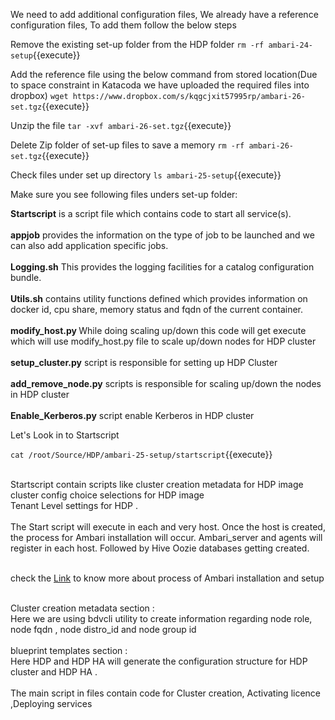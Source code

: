 We need to add additional configuration files, We already have a reference configuration files, To add them follow the below steps

Remove the existing set-up folder from the HDP folder
`rm -rf ambari-24-setup`{{execute}}

Add the reference file using the below command from stored location(Due to space constraint in Katacoda we have uploaded the required files into dropbox)
`wget https://www.dropbox.com/s/kqgcjxit57995rp/ambari-26-set.tgz`{{execute}} 

Unzip the file
`tar -xvf ambari-26-set.tgz`{{execute}}

Delete Zip folder of set-up files to save a memory
`rm -rf ambari-26-set.tgz`{{execute}}

Check files under set up directory
`ls ambari-25-setup`{{execute}}

Make sure you see following files unders set-up folder:<br>

<b>Startscript</b> is a script file which contains code to start all service(s).<br>
<br><b>appjob</b> provides the information on the type of job to be launched and we can also add application specific jobs.<br>
<br><b>Logging.sh</b> This provides the logging facilities for a catalog configuration bundle.<br> 
<br><b>Utils.sh</b> contains utility functions defined which provides information on docker id, cpu share, memory status and fqdn of the current container.<br>
<br>
<b>modify_host.py </b>While doing scaling up/down this code will get execute which will use modify_host.py file to scale up/down nodes for HDP cluster<br>
<br>
<b>setup_cluster.py</b> script is responsible for setting up HDP Cluster <br>
<br><b>add_remove_node.py</b>  scripts is responsible for scaling up/down the nodes in HDP cluster<br>
<br><b>Enable_Kerberos.py</b> script enable Kerberos in HDP cluster<br>

Let's Look in to Startscript<br>

`cat /root/Source/HDP/ambari-25-setup/startscript`{{execute}}

<br>Startscript contain scripts like cluster creation metadata for HDP image 
<br>cluster config choice selections for HDP image 
<br>Tenant Level settings  for HDP .
<br>
<br>The Start script will execute in each and very host. Once the host is created, the process for Ambari installation will occur. Ambari_server and agents will register in each host. Followed by Hive Oozie databases getting created.

<br>check the [Link](https://docs.hortonworks.com/HDPDocuments/Ambari-2.7.3.0/administering-ambari/content/amb_install_the_ambari_agents_manually_on_rhel-centos-oracle_7.html) to know more about process of Ambari installation and setup

<br>Cluster creation metadata section :
<br>Here we are using bdvcli utility to create information regarding node role, node fqdn , node distro_id and node group id<br>
<br>blueprint templates section :
<br>Here HDP and HDP HA will generate the configuration structure for HDP cluster and HDP HA .<br>
<br>The main script in files contain code for Cluster creation, Activating licence ,Deploying  services

